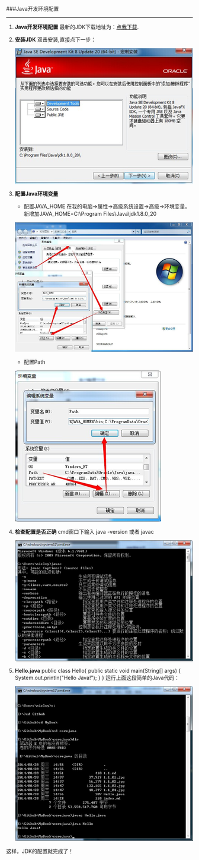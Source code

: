 ###Java开发环境配置

***

1. __Java开发环境配置__
	最新的JDK下载地址为：[点我下载][0].
2. __安装JDK__
	双击安装,直接点下一步：
    
    ![install][1]
3. __配置Java环境变量__
	+ 配置JAVA_HOME
	在我的电脑->属性->高级系统设置->高级->环境变量。新增加JAVA_HOME=C:\Program Files\Java\jdk1.8.0_20
    
    ![JAVA_HOME][2]
    + 配置Path
    
    ![Path][3]
4. __检查配置是否正确__
	cmd窗口下输入 java -version 或者 javac
    
    ![javac][4]
5. __Hello.java__
				public class Hello{
					public static void main(String[] args) {
					System.out.println("Hello Java!");
					}
				}
运行上面这段简单的Java代码：

	![hello.java][5]
    
这样，JDK的配置就完成了！

[0]:http://www.oracle.com/technetwork/indexes/downloads/index.html?ssSourceSiteId=ocomen
[1]:1.1_01.jpg
[2]:1.1_02.jpg
[3]:1.1_03.jpg
[4]:1.1_04.jpg
[5]:1.1_05.jpg
